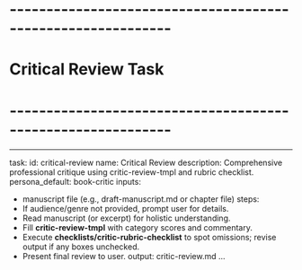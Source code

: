 # ------------------------------------------------------------

# Critical Review Task

# ------------------------------------------------------------

---

task:
id: critical-review
name: Critical Review
description: Comprehensive professional critique using critic-review-tmpl and rubric checklist.
persona_default: book-critic
inputs:

- manuscript file (e.g., draft-manuscript.md or chapter file)
  steps:
- If audience/genre not provided, prompt user for details.
- Read manuscript (or excerpt) for holistic understanding.
- Fill **critic-review-tmpl** with category scores and commentary.
- Execute **checklists/critic-rubric-checklist** to spot omissions; revise output if any boxes unchecked.
- Present final review to user.
  output: critic-review.md
  ...
